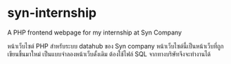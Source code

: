 # syn-internship
A PHP frontend webpage for my internship at Syn Company

หน้าเว็บไซต์ PHP สำหรับระบบ datahub ของ Syn company
หน้าเว็บไซต์นี้เป็นหน้าเว็บที่ถูกเขียนขึ้นมาใหม่ เป็นแบบจำลองหน้าเว็บดั้งเดิม ต้องใช้ไฟล์ SQL จากทางบริษัทจึงจะทำงานได้
